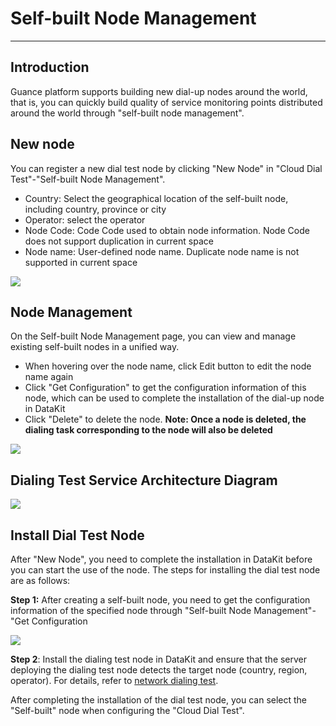 # Self-built Node Management
---

## Introduction

Guance platform supports building new dial-up nodes around the world, that is, you can quickly build quality of service monitoring points distributed around the world through "self-built node management".

## New node

You can register a new dial test node by clicking "New Node" in "Cloud Dial Test"-"Self-built Node Management".

- Country: Select the geographical location of the self-built node, including country, province or city
- Operator: select the operator
- Node Code: Code Code used to obtain node information. Node Code does not support duplication in current space
- Node name: User-defined node name. Duplicate node name is not supported in current space

![](img/4.dailtesting_1.png)

## Node Management

On the Self-built Node Management page, you can view and manage existing self-built nodes in a unified way.

- When hovering over the node name, click Edit button to edit the node name again
- Click "Get Configuration" to get the configuration information of this node, which can be used to complete the installation of the dial-up node in DataKit
- Click "Delete" to delete the node. **Note: Once a node is deleted, the dialing task corresponding to the node will also be deleted**

![](img/image_1.png)

## Dialing Test Service Architecture Diagram

![](img/image_2.png)

## Install Dial Test Node

After "New Node", you need to complete the installation in DataKit before you can start the use of the node. The steps for installing the dial test node are as follows:

**Step 1:** After creating a self-built node, you need to get the configuration information of the specified node through "Self-built Node Management"-"Get Configuration

![](img/image_3.png)

**Step 2**: Install the dialing test node in DataKit and ensure that the server deploying the dialing test node detects the target node (country, region, operator). For details, refer to [network dialing test](../integrations/network/dialtesting.md).

After completing the installation of the dial test node, you can select the "Self-built" node when configuring the "Cloud Dial Test".
